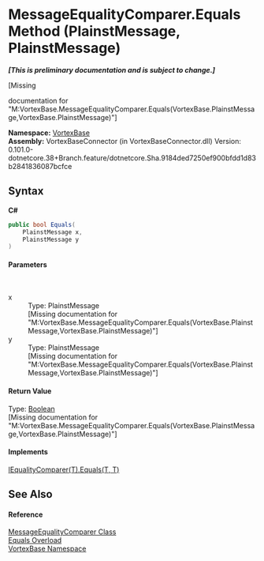 # MessageEqualityComparer.Equals Method (PlainstMessage, PlainstMessage)
 _**\[This is preliminary documentation and is subject to change.\]**_

\[Missing <summary> documentation for "M:VortexBase.MessageEqualityComparer.Equals(VortexBase.PlainstMessage,VortexBase.PlainstMessage)"\]

**Namespace:**&nbsp;<a href="N_VortexBase.md">VortexBase</a><br />**Assembly:**&nbsp;VortexBaseConnector (in VortexBaseConnector.dll) Version: 0.101.0-dotnetcore.38+Branch.feature/dotnetcore.Sha.9184ded7250ef900bfdd1d83b2841836087bcfce

## Syntax

**C#**<br />
``` C#
public bool Equals(
	PlainstMessage x,
	PlainstMessage y
)
```


#### Parameters
&nbsp;<dl><dt>x</dt><dd>Type: PlainstMessage<br />\[Missing <param name="x"/> documentation for "M:VortexBase.MessageEqualityComparer.Equals(VortexBase.PlainstMessage,VortexBase.PlainstMessage)"\]</dd><dt>y</dt><dd>Type: PlainstMessage<br />\[Missing <param name="y"/> documentation for "M:VortexBase.MessageEqualityComparer.Equals(VortexBase.PlainstMessage,VortexBase.PlainstMessage)"\]</dd></dl>

#### Return Value
Type: <a href="https://docs.microsoft.com/dotnet/api/system.boolean" target="_blank">Boolean</a><br />\[Missing <returns> documentation for "M:VortexBase.MessageEqualityComparer.Equals(VortexBase.PlainstMessage,VortexBase.PlainstMessage)"\]

#### Implements
<a href="https://docs.microsoft.com/dotnet/api/system.collections.generic.iequalitycomparer-1.equals#System_Collections_Generic_IEqualityComparer_1_Equals__0__0_" target="_blank">IEqualityComparer(T).Equals(T, T)</a><br />

## See Also


#### Reference
<a href="T_VortexBase_MessageEqualityComparer.md">MessageEqualityComparer Class</a><br /><a href="Overload_VortexBase_MessageEqualityComparer_Equals.md">Equals Overload</a><br /><a href="N_VortexBase.md">VortexBase Namespace</a><br />
